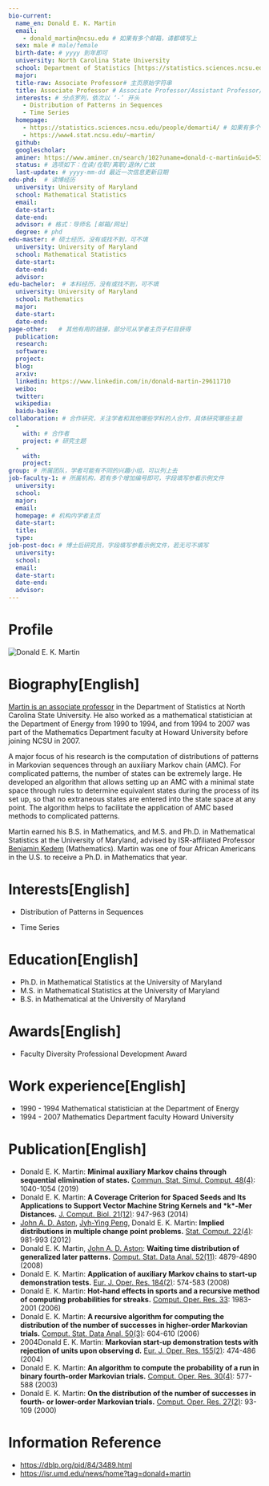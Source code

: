 ```yaml
---
bio-current:
  name_en: Donald E. K. Martin
  email: 
    - donald_martin@ncsu.edu # 如果有多个邮箱，请都填写上
  sex: male # male/female
  birth-date: # yyyy 到年即可
  university: North Carolina State University 
  school: Department of Statistics [https://statistics.sciences.ncsu.edu/] # 格式：学院名称[学院官网链接]
  major: 
  title-raw: Associate Professor# 主页原始字符串
  title: Associate Professor # Associate Professor/Assistant Professor/Professor
  interests: # 分点罗列，依次以 ‘-’ 开头
    - Distribution of Patterns in Sequences
    - Time Series
  homepage: 
    - https://statistics.sciences.ncsu.edu/people/demarti4/ # 如果有多个主页，请都填写上
    - https://www4.stat.ncsu.edu/~martin/
  github: 
  googlescholar:  
  aminer: https://www.aminer.cn/search/102?uname=donald-c-martin&uid=53f4321bdabfaeb2ac0262f7 # 从这里查找 https://www.aminer.org/search/person
  status: # 选项如下：在读/在职/离职/退休/亡故
  last-update: # yyyy-mm-dd 最近一次信息更新日期
edu-phd:  # 读博经历
  university: University of Maryland
  school: Mathematical Statistics
  email: 
  date-start: 
  date-end: 
  advisor: # 格式：导师名 [邮箱/网址]
  degree: # phd
edu-master: # 硕士经历，没有或找不到，可不填
  university: University of Maryland
  school: Mathematical Statistics
  date-start: 
  date-end: 
  advisor:
edu-bachelor:  # 本科经历，没有或找不到，可不填
  university: University of Maryland
  school: Mathematics
  major: 
  date-start: 
  date-end: 
page-other:   # 其他有用的链接，部分可从学者主页子栏目获得
  publication: 
  research: 
  software: 
  project: 
  blog: 
  arxiv: 
  linkedin: https://www.linkedin.com/in/donald-martin-29611710
  weibo:
  twitter:
  wikipedia:
  baidu-baike:
collaboration: # 合作研究，关注学者和其他哪些学科的人合作，具体研究哪些主题
  - 
    with: # 合作者
    project: # 研究主题
  - 
    with: 
    project: 
group: # 所属团队，学者可能有不同的兴趣小组，可以列上去
job-faculty-1: # 所属机构，若有多个增加编号即可，字段填写参看示例文件
  university: 
  school: 
  major: 
  email: 
  homepage: # 机构内学者主页
  date-start: 
  title: 
  type: 
job-post-doc: # 博士后研究员，字段填写参看示例文件，若无可不填写
  university: 
  school: 
  email: 
  date-start: 
  date-end: 
  advisor: 
---
```


# Profile

![Donald E. K. Martin](https://statistics.sciences.ncsu.edu/wp-content/uploads/sites/21/2019/06/donald_martin.jpg)

# Biography[English]

[Martin is an associate professor](httos://statistics.sciences.ncsu.edu/people/demarti4/) in the Department of Statistics at North Carolina State University. He also worked as a mathematical statistician at the Department of Energy from 1990 to 1994, and from 1994 to 2007 was part of the Mathematics Department faculty at Howard University before joining NCSU in 2007.

A major focus of his research is the computation of distributions of patterns in Markovian sequences through an auxiliary Markov chain (AMC). For complicated patterns, the number of states can be extremely large. He developed an algorithm that allows setting up an AMC with a minimal state space through rules to determine equivalent states during the process of its set up, so that no extraneous states are entered into the state space at any point. The algorithm helps to facilitate the application of AMC based methods to complicated patterns.

Martin earned his B.S. in Mathematics, and M.S. and Ph.D. in Mathematical Statistics at the University of Maryland, advised by ISR-affiliated Professor [Benjamin Kedem](https://isr.umd.edu/clark/faculty/1174/Benjamin-Kedem) (Mathematics). Martin was one of four African Americans in the U.S. to receive a Ph.D. in Mathematics that year. 

# Interests[English]

- Distribution of Patterns in Sequences

- Time Series

# Education[English]

- Ph.D. in Mathematical Statistics at the University of Maryland
- M.S. in Mathematical Statistics at the University of Maryland
- B.S. in Mathematical at the University of Maryland

# Awards[English]

- Faculty Diversity Professional Development Award

# Work experience[English]

- 1990 - 1994 Mathematical statistician at the Department of Energy 
- 1994 - 2007 Mathematics Department faculty  Howard University

# Publication[English]

- Donald E. K. Martin:
  **Minimal auxiliary Markov chains through sequential elimination of states.** [Commun. Stat. Simul. Comput. 48(4)](https://dblp.org/db/journals/cssc/cssc48.html#Martin19): 1040-1054 (2019)
- Donald E. K. Martin:
  **A Coverage Criterion for Spaced Seeds and Its Applications to Support Vector Machine String Kernels and \*k\*-Mer Distances.** [J. Comput. Biol. 21(12)](https://dblp.org/db/journals/jcb/jcb21.html#NoeM14): 947-963 (2014)
- [John A. D. Aston](https://dblp.org/pid/81/2851.html), [Jyh-Ying Peng](https://dblp.org/pid/88/6577.html), Donald E. K. Martin:
  **Implied distributions in multiple change point problems.** [Stat. Comput. 22(4)](https://dblp.org/db/journals/sac/sac22.html#AstonPM12): 981-993 (2012)
- Donald E. K. Martin, [John A. D. Aston](https://dblp.org/pid/81/2851.html):
  **Waiting time distribution of generalized later patterns.** [Comput. Stat. Data Anal. 52(11)](https://dblp.org/db/journals/csda/csda52.html#MartinA08): 4879-4890 (2008)
- Donald E. K. Martin:
  **Application of auxiliary Markov chains to start-up demonstration tests.** [Eur. J. Oper. Res. 184(2)](https://dblp.org/db/journals/eor/eor184.html#Martin08): 574-583 (2008)
- Donald  E. K. Martin:
  **Hot-hand effects in sports and a recursive method of computing probabilities for streaks.** [Comput. Oper. Res. 33](https://dblp.org/db/journals/cor/cor33.html#Martin06): 1983-2001 (2006)
- Donald E. K. Martin:
  **A recursive algorithm for computing the distribution of the number of successes in higher-order Markovian trials.** [Comput. Stat. Data Anal. 50(3)](https://dblp.org/db/journals/csda/csda50.html#Martin06): 604-610 (2006)
- 2004Donald E. K. Martin:
  **Markovian start-up demonstration tests with rejection of units upon observing d.** [Eur. J. Oper. Res. 155(2)](https://dblp.org/db/journals/eor/eor155.html#Martin04): 474-486 (2004)
- Donald E. K. Martin:
  **An algorithm to compute the probability of a run in binary fourth-order Markovian trials.** [Comput. Oper. Res. 30(4)](https://dblp.org/db/journals/cor/cor30.html#Martin03): 577-588 (2003)
- Donald E. K. Martin:
  **On the distribution of the number of successes in fourth- or lower-order Markovian trials.** [Comput. Oper. Res. 27(2)](https://dblp.org/db/journals/cor/cor27.html#Martin00): 93-109 (2000)

# Information Reference

- https://dblp.org/pid/84/3489.html
- https://isr.umd.edu/news/home?tag=donald+martin

